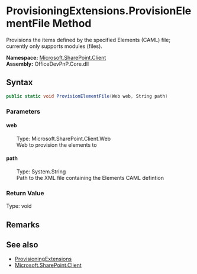 # ProvisioningExtensions.ProvisionElementFile Method  
 Provisions the items defined by the specified Elements (CAML) file; currently only supports modules (files).   

**Namespace:** [Microsoft.SharePoint.Client](Microsoft.SharePoint.Client.md)  
**Assembly:** OfficeDevPnP.Core.dll  
## Syntax
```C#
public static void ProvisionElementFile(Web web, String path)
```
### Parameters
#### web  
&emsp;&emsp;Type: Microsoft.SharePoint.Client.Web  
&emsp;&emsp;Web to provision the elements to  

  

#### path  
&emsp;&emsp;Type: System.String  
&emsp;&emsp;Path to the XML file containing the Elements CAML defintion  

  

### Return Value
Type: void  

## Remarks
  
## See also
- [ProvisioningExtensions](Microsoft.SharePoint.Client.ProvisioningExtensions.md) 
- [Microsoft.SharePoint.Client](Microsoft.SharePoint.Client.md) 
